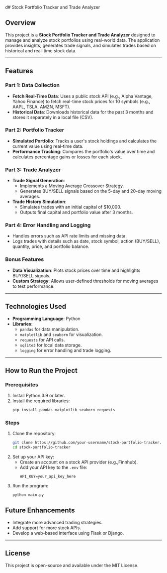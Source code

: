 d# Stock Portfolio Tracker and Trade Analyzer

## Overview
This project is a **Stock Portfolio Tracker and Trade Analyzer** designed to manage and analyze stock portfolios using real-world data. The application provides insights, generates trade signals, and simulates trades based on historical and real-time stock data.

---

## Features

### Part 1: Data Collection
- **Fetch Real-Time Data**: Uses a public stock API (e.g., Alpha Vantage, Yahoo Finance) to fetch real-time stock prices for 10 symbols (e.g., AAPL, TSLA, AMZN, MSFT).
- **Historical Data**: Downloads historical data for the past 3 months and stores it separately in a local file (CSV).

### Part 2: Portfolio Tracker
- **Simulated Portfolio**: Tracks a user's stock holdings and calculates the current value using real-time data.
- **Performance Tracking**: Compares the portfolio's value over time and calculates percentage gains or losses for each stock.

### Part 3: Trade Analyzer
- **Trade Signal Generation**:
  - Implements a Moving Average Crossover Strategy.
  - Generates BUY/SELL signals based on the 5-day and 20-day moving averages.
- **Trade History Simulation**:
  - Simulates trades with an initial capital of $10,000.
  - Outputs final capital and portfolio value after 3 months.

### Part 4: Error Handling and Logging
- Handles errors such as API rate limits and missing data.
- Logs trades with details such as date, stock symbol, action (BUY/SELL), quantity, price, and portfolio balance.

### Bonus Features
- **Data Visualization**: Plots stock prices over time and highlights BUY/SELL signals.
- **Custom Strategy**: Allows user-defined thresholds for moving averages to test performance.

---

## Technologies Used
- **Programming Language**: Python
- **Libraries**:
  - `pandas` for data manipulation.
  - `matplotlib` and `seaborn` for visualization.
  - `requests` for API calls.
  - `sqlite3` for local data storage.
  - `logging` for error handling and trade logging.

---

## How to Run the Project

### Prerequisites
1. Install Python 3.9 or later.
2. Install the required libraries:
   ```bash
   pip install pandas matplotlib seaborn requests
   ```

### Steps
1. Clone the repository:
   ```bash
   git clone https://github.com/your-username/stock-portfolio-tracker.git
   cd stock-portfolio-tracker
   ```
2. Set up your API key:
   - Create an account on a stock API provider (e.g.,Finnhub).
   - Add your API key to the `.env` file:
     ```env
     API_KEY=your_api_key_here
     ```
3. Run the program:
   ```bash
   python main.py
   ```

## Future Enhancements
- Integrate more advanced trading strategies.
- Add support for more stock APIs.
- Develop a web-based interface using Flask or Django.

---

## License
This project is open-source and available under the MIT License.
